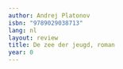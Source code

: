 ```yaml
---
author: Andrej Platonov
isbn: "9789029038713"
lang: nl
layout: review
title: De zee der jeugd, roman
year: 0
---
```


